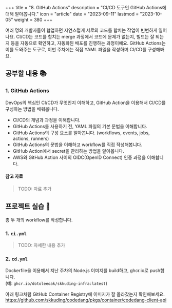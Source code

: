 +++
title = "8. GitHub Actions"
description = "CI/CD 도구인 GitHub Actions에 대해 알아봅니다."
icon = "article"
date = "2023-09-11"
lastmod = "2023-10-05"
weight = 380
+++

여러 명의 개발자들이 협업하면 자연스럽게 서로의 코드를 합치는 작업이 빈번하게 일어나요. CI/CD는 코드를 합치는 merge 과정에서 코드에 문제가 없는지, 빌드는 잘 되는지 등을 자동으로 확인하고, 자동화된 배포를 진행하는 과정이예요. GitHub Actions는 이를 도와주는 도구로, 이번 주차에는 직접 YAML 파일을 작성하며 CI/CD를 구성해봐요.

## 공부할 내용 📚

### 1. GitHub Actions

DevOps의 핵심인 CI/CD가 무엇인지 이해하고, GitHub Action을 이용해서 CI/CD를 구성하는 방법을 배워봅니다.

- CI/CD의 개념과 과정을 이해합니다.
- GitHub Actions를 사용하기 전, YAML 파일의 기본 문법을 이해합니다.
- GitHub Actions의 구성 요소를 알아봅니다. (workflows, events, jobs, actions, runners)
- GitHub Actions의 문법을 이해하고 workflow를 직접 작성해봅니다.
- GitHub Action에서 secret을 관리하는 방법을 알아봅니다.
- AWS와 GitHub Action 사이의 OIDC(OpenID Connect) 인증 과정을 이해합니다.

#### 참고 자료

> TODO: 자료 추가

## 프로젝트 실습 🎈

총 두 개의 workflow를 작성합니다.

### 1. `ci.yml`

> TODO: 자세한 내용 추가

### 2. `cd.yml`

Dockerfile을 이용해서 지난 주차의 Node.js 이미지를 build하고, ghcr.io로 push합니다.  
(예: `ghcr.io/dotoleeoak/skkuding-infra:latest`)

아래 링크처럼 GitHub Container Registry에 이미지가 잘 올라갔는지 확인해보세요.
https://github.com/skkuding/codedang/pkgs/container/codedang-client-api
